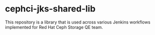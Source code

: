 # cephci-jks-shared-lib
This repository is a library that is used across various Jenkins workflows implemented for Red Hat Ceph Storage QE team.
